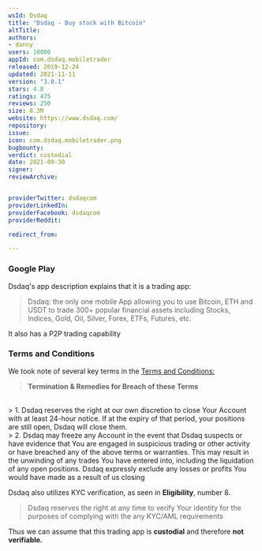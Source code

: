 ```yaml
---
wsId: Dsdaq
title: "Dsdaq - Buy stock with Bitcoin"
altTitle: 
authors:
- danny
users: 10000
appId: com.dsdaq.mobiletrader
released: 2019-12-24
updated: 2021-11-11
version: "3.0.1"
stars: 4.0
ratings: 475
reviews: 250
size: 8.3M
website: https://www.dsdaq.com/
repository: 
issue: 
icon: com.dsdaq.mobiletrader.png
bugbounty: 
verdict: custodial
date: 2021-09-30
signer: 
reviewArchive:


providerTwitter: dsdaqcom
providerLinkedIn: 
providerFacebook: dsdaqcom
providerReddit: 

redirect_from:

---
```



### Google Play
Dsdaq's app description explains that it is a trading app:

> Dsdaq: the only one mobile App allowing you to use Bitcoin, ETH and USDT to trade 300+ popular financial assets including Stocks, Indices, Gold, Oil, Silver, Forex, ETFs, Futures, etc.

It also has a P2P trading capability
### Terms and Conditions
We took note of several key terms in the [Terms and Conditions:](https://dsdaq.zendesk.com/hc/en-us/articles/4406099651860-Terms-and-Condition)
	
> __Termination & Remedies for Breach of these Terms__
<br>
> 1. Dsdaq reserves the right at our own discretion to close Your Account with at least 24-hour notice. If at the expiry of that period, your positions are still open, Dsdaq will close them.
<br>
> 2. Dsdaq may freeze any Account in the event that Dsdaq suspects or have evidence that You are engaged in suspicious trading or other activity or have breached any of the above terms or warranties. This may result in the unwinding of any trades You have entered into, including the liquidation of any open positions. Dsdaq expressly exclude any losses or profits You would have made as a result of us closing

Dsdaq also utilizes KYC verification, as seen in __Eligibility__, number 8.

> Dsdaq reserves the right at any time to verify Your identity for the purposes of complying with the any KYC/AML requirements

Thus we can assume that this trading app is **custodial** and therefore **not verifiable.**
